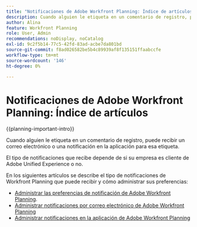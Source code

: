 ```yaml
---
title: "Notificaciones de Adobe Workfront Planning: Índice de artículos"
description: Cuando alguien le etiqueta en un comentario de registro, puede recibir notificaciones por correo electrónico o en la aplicación para esa etiqueta. El tipo de notificaciones que recibe depende de si su empresa es cliente de Adobe Unified Experience o no. En los siguientes artículos se describe el tipo de notificaciones de Workfront Planning que puede recibir y cómo administrar sus preferencias.
author: Alina
feature: Workfront Planning
role: User, Admin
recommendations: noDisplay, noCatalog
exl-id: 9c2f5b14-77c5-42fd-83ad-acbe7da801bd
source-git-commit: f8ad026582be5b4c89939af8f135151ffaabccfe
workflow-type: tm+mt
source-wordcount: '146'
ht-degree: 0%

---
```



# Notificaciones de Adobe Workfront Planning: Índice de artículos

<!--add this to major TOC and Planning article index-->

{{planning-important-intro}}

Cuando alguien le etiqueta en un comentario de registro, puede recibir un correo electrónico o una notificación en la aplicación para esa etiqueta.

El tipo de notificaciones que recibe depende de si su empresa es cliente de Adobe Unified Experience o no.

En los siguientes artículos se describe el tipo de notificaciones de Workfront Planning que puede recibir y cómo administrar sus preferencias:

* [Administrar las preferencias de notificación de Adobe Workfront Planning](/help/quicksilver/planning/notifications/manage-notification-preferences.md).
* [Administrar notificaciones por correo electrónico de Adobe Workfront Planning](/help/quicksilver/planning/notifications/manage-planning-email-notifications.md)
* [Administrar notificaciones en la aplicación de Adobe Workfront Planning](/help/quicksilver/planning/notifications/manage-planning-in-app-notifications.md)
